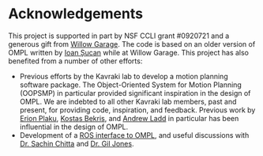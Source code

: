 #  Acknowledgements

This project is supported in part by NSF CCLI grant #0920721 and a generous gift from [Willow Garage](http://www.willowgarage.com). The code is based on an older version of OMPL written by [Ioan Șucan](http://ioan.sucan.ro) while at Willow Garage. This project has also benefited from a number of other efforts:

- Previous efforts by the Kavraki lab to develop a motion planning software package. The Object-Oriented System for Motion Planning (OOPSMP) in particular provided significant inspiration in the design of OMPL. We are indebted to all other Kavraki lab members, past and present, for providing code, inspiration, and feedback. Previous work by [Erion Plaku](http://faculty.cua.edu/plaku/index.html), [Kostas Bekris](http://www.cse.unr.edu/robotics/pracsys/bekris), and [Andrew Ladd](http://www.cse.unr.edu/robotics/tc-apc/andrew_ladd) in particular has been influential in the design of OMPL.
- Development of a [ROS interface to OMPL](http://www.ros.org/wiki/ompl_ros_interface), and useful discussions with [Dr. Sachin Chitta](http://www.willowgarage.com/pages/people/sachin-chitta-research-scientist) and [Dr. Gil Jones](http://www.willowgarage.com/pages/people/e-gil-jones).
